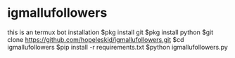 # igmallufollowers
this is an termux bot
installation
$pkg install git
$pkg install python
$git clone https://github.com/hopeleskid/igmallufollowers.git
$cd igmallufollowers
$pip install -r requirements.txt
$python igmallufollowers.py
